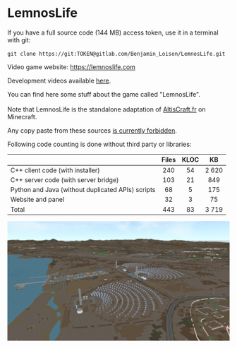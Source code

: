 # LemnosLife

If you have a full source code (144 MB) access token, use it in a terminal with git:

```
git clone https://git:TOKEN@gitlab.com/Benjamin_Loison/LemnosLife.git
```

Video game website: https://lemnoslife.com

Development videos available [here](https://www.youtube.com/playlist?list=PLKAl8tt2R8Oeg5qoeuomTXmPNjVvGKCxt).

You can find here some stuff about the game called "LemnosLife".<br/><br/>
Note that LemnosLife is the standalone adaptation of [AltisCraft.fr](https://github.com/Benjamin-Loison/AltisCraft.fr) on Minecraft.

Any copy paste from these sources [is currently forbidden](https://docs.github.com/en/repositories/managing-your-repositorys-settings-and-features/customizing-your-repository/licensing-a-repository#choosing-the-right-license).

Following code counting is done without third party or libraries:

|                                                   | Files | KLOC | KB    |
| --------------------------------------------------|:-----:|:----:|:-----:|
| C++ client code (with installer)                  | 240   | 54   | 2 620 |
| C++ server code (with server bridge)              | 103   | 21   | 849   |
| Python and Java (without duplicated APIs) scripts | 68    | 5    | 175   |
| Website and panel                                 | 32    | 3    | 75    |
| Total                                             | 443   | 83   | 3 719 |

<!--![alt text](https://github.com/Benjamin-Loison/LemnosLife/raw/master/website/Website/Media/Pictures/1.png)-->
![alt text](https://github.com/Benjamin-Loison/LemnosLife/raw/master/gallery/Altis%20from%20sky.png)
